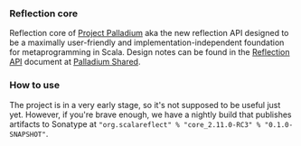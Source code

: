 ### Reflection core

Reflection core of [Project Palladium](http://scalamacros.org/news/2014/03/02/project-palladium.html) aka the new reflection API designed to be a maximally user-friendly and implementation-independent foundation for metaprogramming in Scala. Design notes can be found in the [Reflection API](https://docs.google.com/document/d/1CowAbpDOcyJyK8mECmEgel08lgmPcDCNnxAvcfudnf0/edit#heading=h.tbusdm4hbey6) document at [Palladium Shared](https://drive.google.com/#folders/0Bxbd8B9L-XfmcE9tRFBXVjZtY0k).

### How to use

The project is in a very early stage, so it's not supposed to be useful just yet. However, if you're brave enough, we have a nightly build that publishes artifacts to Sonatype at `"org.scalareflect" % "core_2.11.0-RC3" % "0.1.0-SNAPSHOT"`.
